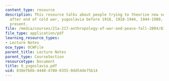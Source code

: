 ```yaml
---
content_type: resource
description: This resource talks about people trying to theorize new security landscape
  after end of cold war, yugoslavia before 1918, 1918-1944, 1944-1989, and 1989 -
  present.
file: /media/courses/21a-217-anthropology-of-war-and-peace-fall-2004/830efb6b4448478003550dd54de75b14_6_yugoslavia.pdf
file_type: application/pdf
learning_resource_types:
- Lecture Notes
ocw_type: OCWFile
parent_title: Lecture Notes
parent_type: CourseSection
resourcetype: Document
title: 6_yugoslavia.pdf
uid: 830efb6b-4448-4780-0355-0dd54de75b14
---
```


